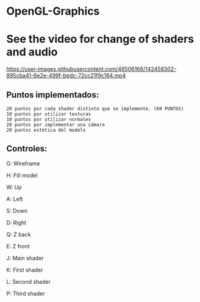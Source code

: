 # OpenGL-Graphics

# See the video for change of shaders and audio
https://user-images.githubusercontent.com/46506166/142458302-895cba41-6e2e-499f-bedc-72cc21f9c184.mp4

## Puntos implementados:

    20 puntos por cada shader distinto que se implemente. (60 PUNTOS)
    10 puntos por utilizar texturas
    10 puntos por utilizar normales
    20 puntos por implementar una cámara
    20 puntos estética del modelo
    
 ## Controles:
 G: Wireframe

H: Fill model


 W: Up


 A: Left


 S: Down


 D: Right


 Q: Z back


 E: Z front


 J: Main shader



 K: First shader


 L: Second shader


 P: Third shader


